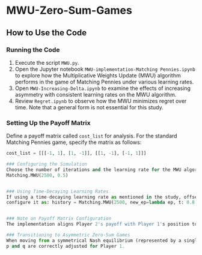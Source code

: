 # MWU-Zero-Sum-Games

## How to Use the Code

### Running the Code
1. Execute the script `MWU.py`.
2. Open the Jupyter notebook `MWU-implementation-Matching Pennies.ipynb` to explore how the Multiplicative Weights Update (MWU) algorithm performs in the game of Matching Pennies under various learning rates.
3. Open `MWU-Increasing-Delta.ipynb` to examine the effects of increasing asymmetry with consistent learning rates on the MWU algorithm.
4. Review `Regret.ipynb` to observe how the MWU minimizes regret over time. Note that a general form is not essential for this study.

### Setting Up the Payoff Matrix
Define a payoff matrix called `cost_list` for analysis. For the standard Matching Pennies game, specify the matrix as follows:
```python
cost_list = [[[-1, 1], [1, -1]], [[1, -1], [-1, 1]]]

### Configuring the Simulation
Choose the number of iterations and the learning rate for the MWU algorithm. For example, to run 2500 iterations with a constant learning rate of 0.5, use:
Matching.MWU(2500, 0.5)


### Using Time-Decaying Learning Rates
If using a time-decaying learning rate as mentioned in the study, offset the denominator slightly to prevent the MWU from stagnating at the Nash Equilibrium. For instance, for a learning rate \epsilon=\frac{1}{t^{1/3}}
configure it as: history = Matching.MWU(2500, new_ep=lambda ep, t: 0.8 / t**(1/3))


### Note on Payoff Matrix Configuration
The implementation aligns Player 2's payoff with Player 1's position to replicate findings from Bailey and Piliouras. Altering the cost_list to reflect Player 1’s perspective does not impact the results.

### Transitioning to Asymmetric Zero-Sum Games
When moving from a symmetrical Nash equilibrium (represented by a single point) to an asymmetric setting where each player has different strategies (yet still represented by a single point), ensure that the strategies
p and q are correctly adjusted for Player 1.
